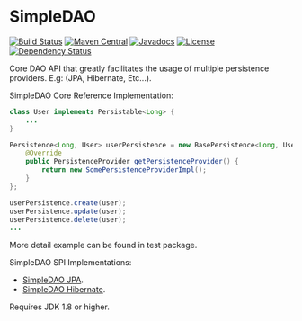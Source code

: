 # SimpleDAO

[![Build Status](https://travis-ci.org/thiaguten/simple-dao.svg)](https://travis-ci.org/thiaguten/simple-dao)
[![Maven Central](https://maven-badges.herokuapp.com/maven-central/br.com.thiaguten.persistence/simple-dao/badge.svg)](http://search.maven.org/#search%7Cgav%7C1%7Cg%3A%22br.com.thiaguten.persistence%22%20AND%20a%3A%22simple-dao%22)
[![Javadocs](http://www.javadoc.io/badge/br.com.thiaguten.persistence/simple-dao.svg)](http://www.javadoc.io/doc/br.com.thiaguten.persistence/simple-dao)
[![License](https://img.shields.io/badge/license-Apache%202.0-blue.svg)](http://www.apache.org/licenses/LICENSE-2.0.txt)
[![Dependency Status](https://www.versioneye.com/user/projects/577e7c025bb13900493de577/badge.svg)](https://www.versioneye.com/user/projects/577e7c025bb13900493de577)

Core DAO API that greatly facilitates the usage of multiple persistence providers. E.g: (JPA, Hibernate, Etc...).

SimpleDAO Core Reference Implementation:

```java
class User implements Persistable<Long> {
    ...
}

Persistence<Long, User> userPersistence = new BasePersistence<Long, User>() {
    @Override
    public PersistenceProvider getPersistenceProvider() {
        return new SomePersistenceProviderImpl();
    }
};

userPersistence.create(user);
userPersistence.update(user);
userPersistence.delete(user);
...
```

More detail example can be found in test package.

SimpleDAO SPI Implementations:

- [SimpleDAO JPA](https://github.com/thiaguten/simple-dao-jpa).
- [SimpleDAO Hibernate](https://github.com/thiaguten/simple-dao-hibernate).

Requires JDK 1.8 or higher.
